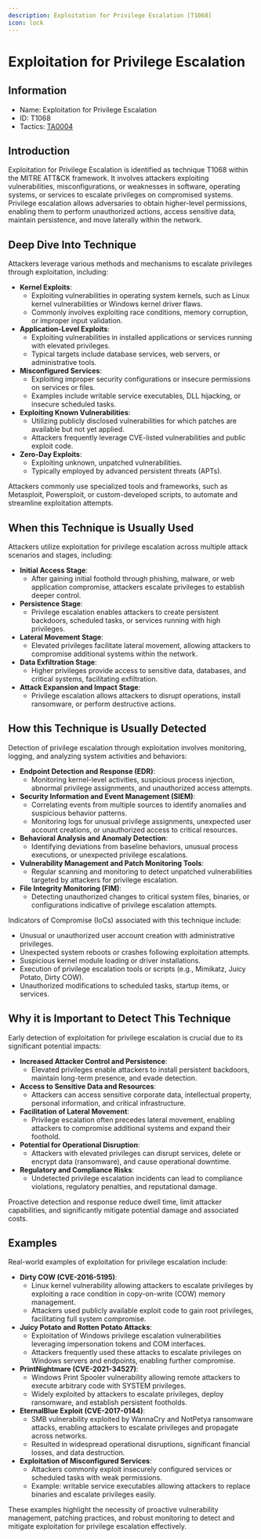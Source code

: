 ```yaml
---
description: Exploitation for Privilege Escalation [T1068]
icon: lock
---
```


# Exploitation for Privilege Escalation

## Information

* Name: Exploitation for Privilege Escalation
* ID: T1068
* Tactics: [TA0004](./)

## Introduction

Exploitation for Privilege Escalation is identified as technique T1068 within the MITRE ATT\&CK framework. It involves attackers exploiting vulnerabilities, misconfigurations, or weaknesses in software, operating systems, or services to escalate privileges on compromised systems. Privilege escalation allows adversaries to obtain higher-level permissions, enabling them to perform unauthorized actions, access sensitive data, maintain persistence, and move laterally within the network.

## Deep Dive Into Technique

Attackers leverage various methods and mechanisms to escalate privileges through exploitation, including:

* **Kernel Exploits**:
  * Exploiting vulnerabilities in operating system kernels, such as Linux kernel vulnerabilities or Windows kernel driver flaws.
  * Commonly involves exploiting race conditions, memory corruption, or improper input validation.
* **Application-Level Exploits**:
  * Exploiting vulnerabilities in installed applications or services running with elevated privileges.
  * Typical targets include database services, web servers, or administrative tools.
* **Misconfigured Services**:
  * Exploiting improper security configurations or insecure permissions on services or files.
  * Examples include writable service executables, DLL hijacking, or insecure scheduled tasks.
* **Exploiting Known Vulnerabilities**:
  * Utilizing publicly disclosed vulnerabilities for which patches are available but not yet applied.
  * Attackers frequently leverage CVE-listed vulnerabilities and public exploit code.
* **Zero-Day Exploits**:
  * Exploiting unknown, unpatched vulnerabilities.
  * Typically employed by advanced persistent threats (APTs).

Attackers commonly use specialized tools and frameworks, such as Metasploit, Powersploit, or custom-developed scripts, to automate and streamline exploitation attempts.

## When this Technique is Usually Used

Attackers utilize exploitation for privilege escalation across multiple attack scenarios and stages, including:

* **Initial Access Stage**:
  * After gaining initial foothold through phishing, malware, or web application compromise, attackers escalate privileges to establish deeper control.
* **Persistence Stage**:
  * Privilege escalation enables attackers to create persistent backdoors, scheduled tasks, or services running with high privileges.
* **Lateral Movement Stage**:
  * Elevated privileges facilitate lateral movement, allowing attackers to compromise additional systems within the network.
* **Data Exfiltration Stage**:
  * Higher privileges provide access to sensitive data, databases, and critical systems, facilitating exfiltration.
* **Attack Expansion and Impact Stage**:
  * Privilege escalation allows attackers to disrupt operations, install ransomware, or perform destructive actions.

## How this Technique is Usually Detected

Detection of privilege escalation through exploitation involves monitoring, logging, and analyzing system activities and behaviors:

* **Endpoint Detection and Response (EDR)**:
  * Monitoring kernel-level activities, suspicious process injection, abnormal privilege assignments, and unauthorized access attempts.
* **Security Information and Event Management (SIEM)**:
  * Correlating events from multiple sources to identify anomalies and suspicious behavior patterns.
  * Monitoring logs for unusual privilege assignments, unexpected user account creations, or unauthorized access to critical resources.
* **Behavioral Analysis and Anomaly Detection**:
  * Identifying deviations from baseline behaviors, unusual process executions, or unexpected privilege escalations.
* **Vulnerability Management and Patch Monitoring Tools**:
  * Regular scanning and monitoring to detect unpatched vulnerabilities targeted by attackers for privilege escalation.
* **File Integrity Monitoring (FIM)**:
  * Detecting unauthorized changes to critical system files, binaries, or configurations indicative of privilege escalation attempts.

Indicators of Compromise (IoCs) associated with this technique include:

* Unusual or unauthorized user account creation with administrative privileges.
* Unexpected system reboots or crashes following exploitation attempts.
* Suspicious kernel module loading or driver installations.
* Execution of privilege escalation tools or scripts (e.g., Mimikatz, Juicy Potato, Dirty COW).
* Unauthorized modifications to scheduled tasks, startup items, or services.

## Why it is Important to Detect This Technique

Early detection of exploitation for privilege escalation is crucial due to its significant potential impacts:

* **Increased Attacker Control and Persistence**:
  * Elevated privileges enable attackers to install persistent backdoors, maintain long-term presence, and evade detection.
* **Access to Sensitive Data and Resources**:
  * Attackers can access sensitive corporate data, intellectual property, personal information, and critical infrastructure.
* **Facilitation of Lateral Movement**:
  * Privilege escalation often precedes lateral movement, enabling attackers to compromise additional systems and expand their foothold.
* **Potential for Operational Disruption**:
  * Attackers with elevated privileges can disrupt services, delete or encrypt data (ransomware), and cause operational downtime.
* **Regulatory and Compliance Risks**:
  * Undetected privilege escalation incidents can lead to compliance violations, regulatory penalties, and reputational damage.

Proactive detection and response reduce dwell time, limit attacker capabilities, and significantly mitigate potential damage and associated costs.

## Examples

Real-world examples of exploitation for privilege escalation include:

* **Dirty COW (CVE-2016-5195)**:
  * Linux kernel vulnerability allowing attackers to escalate privileges by exploiting a race condition in copy-on-write (COW) memory management.
  * Attackers used publicly available exploit code to gain root privileges, facilitating full system compromise.
* **Juicy Potato and Rotten Potato Attacks**:
  * Exploitation of Windows privilege escalation vulnerabilities leveraging impersonation tokens and COM interfaces.
  * Attackers frequently used these attacks to escalate privileges on Windows servers and endpoints, enabling further compromise.
* **PrintNightmare (CVE-2021-34527)**:
  * Windows Print Spooler vulnerability allowing remote attackers to execute arbitrary code with SYSTEM privileges.
  * Widely exploited by attackers to escalate privileges, deploy ransomware, and establish persistent footholds.
* **EternalBlue Exploit (CVE-2017-0144)**:
  * SMB vulnerability exploited by WannaCry and NotPetya ransomware attacks, enabling attackers to escalate privileges and propagate across networks.
  * Resulted in widespread operational disruptions, significant financial losses, and data destruction.
* **Exploitation of Misconfigured Services**:
  * Attackers commonly exploit insecurely configured services or scheduled tasks with weak permissions.
  * Example: writable service executables allowing attackers to replace binaries and escalate privileges easily.

These examples highlight the necessity of proactive vulnerability management, patching practices, and robust monitoring to detect and mitigate exploitation for privilege escalation effectively.

